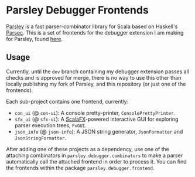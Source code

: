 # Parsley Debugger Frontends

[Parsley](https://github.com/j-mie6/Parsley) is a fast parser-combinator library for Scala based on
Haskell's [Parsec](https://hackage.haskell.org/package/parsec).
This is a set of frontends for the debugger extension I am making for Parsley, found [here](https://github.com/MF42-DZH/parsley/tree/dev).

## Usage

Currently, until the `dev` branch containing my debugger extension passes all checks and is approved for merge, there is no way to use this other than locally publishing my fork of Parsley, and this repository (or just one of the frontends).

Each sub-project contains one frontend, currently:
- `con_ui` (@ `con-ui`): A console pretty-printer, `ConsolePrettyPrinter`.
- `sfx_ui` (@ `sfx-ui`): A [ScalaFX](https://www.scalafx.org/)-powered interactive GUI for exploring parser execution trees, `FxGUI`.
- `json_info` (@ `json-info`): A JSON string generator, `JsonFormatter` and `JsonStringFormatter`.

After adding one of these projects as a dependency, use one of the attaching combinators in `parsley.debugger.combinators` to make a parser automatically call the attached frontend in order to process it. You can find the frontends within the package `parsley.debugger.frontend`.
